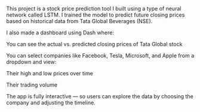 This project is a stock price prediction tool I built using a type of neural network called LSTM. I trained the model to predict future closing prices based on historical data from Tata Global Beverages (NSE).

I also made a dashboard using Dash where:

You can see the actual vs. predicted closing prices of Tata Global stock

You can select companies like Facebook, Tesla, Microsoft, and Apple from a dropdown and view:

Their high and low prices over time

Their trading volume

The app is fully interactive — so users can explore the data by choosing the company and adjusting the timeline.
